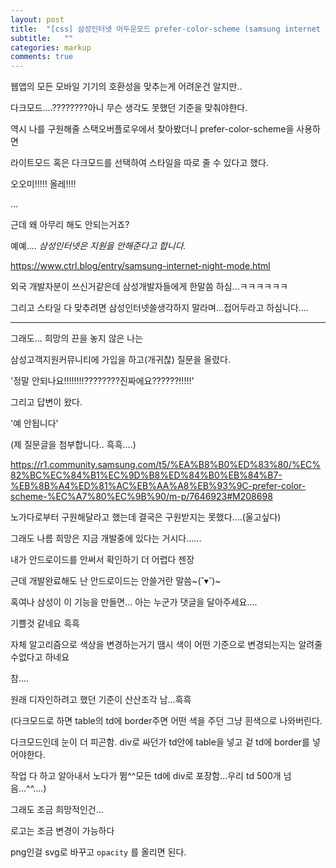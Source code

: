 ```yaml
---
layout: post
title:  "[css] 삼성인터넷 어두운모드 prefer-color-scheme (samsung internet browser dark mode)"
subtitle:   ""
categories: markup 
comments: true
---
```




웹앱의 모든 모바일 기기의 호환성을 맞추는게 어려운건 알지만..

다크모드....????????아니 무슨 생각도 못했던 기준을 맞춰야한다.

역시 나를 구원해줄 스택오버플로우에서 찾아봤더니 prefer-color-scheme을 사용하면 

라이트모드 혹은 다크모드를 선택하여 스타일을 따로 줄 수 있다고 했다.

오오미!!!!! 올레!!!!

...

근데 왜 아무리 해도 안되는거죠?

예예.... *삼성인터넷은 지원을 안해준다고 합니다.*

https://www.ctrl.blog/entry/samsung-internet-night-mode.html

외국 개발자분이 쓰신거같은데 삼성개발자들에게 한말씀 하심...ㅋㅋㅋㅋㅋㅋ

그리고 스타일 다 맞추려면 삼성인터넷쓸생각하지 말라며...접어두라고 하심니다....

---

그래도... 희망의 끈을 놓지 않은 나는

삼성고객지원커뮤니티에 가입을 하고(개귀찮) 질문을 올렸다.

'정말 안되나요!!!!!!!!????????진짜에요??????!!!!!'

그리고 답변이 왔다.

'예 안됩니다'

(제 질문글을 첨부합니다.. 흑흑....)

https://r1.community.samsung.com/t5/%EA%B8%B0%ED%83%80/%EC%82%BC%EC%84%B1%EC%9D%B8%ED%84%B0%EB%84%B7-%EB%8B%A4%ED%81%AC%EB%AA%A8%EB%93%9C-prefer-color-scheme-%EC%A7%80%EC%9B%90/m-p/7646923#M208698



노가다로부터 구원해달라고 했는데 결국은 구원받지는 못했다....(울고싶다)

그래도 나름 희망은 지금 개발중에 있다는 거시다......

내가 안드로이드를 안써서 확인하기 더 어렵다 젠장

근데 개발완료해도 난 안드로이드는 안쓸거란 말씀~(˘▾˘)~



혹여나 삼성이 이 기능을 만들면... 아는 누군가 댓글을 달아주세요....

기쁠것 같네요 흑흑



자체 알고리즘으로 색상을 변경하는거기 땜시 색이 어떤 기준으로 변경되는지는 알려줄수없다고 하네요

참.... 

원래 디자인하려고 했던 기준이 산산조각 남...흑흑



(다크모드로 하면 table의 td에 border주면 어떤 색을 주던 그냥 흰색으로 나와버린다.

다크모드인데 눈이 더 피곤함. div로 싸던가 td안에 table을 넣고 겉 td에 border를 넣어야한다.

작업 다 하고 알아내서 노다가 뜀^^모든 td에 div로 포장함...우리 td 500개 넘음...^^....)



그래도 조금 희망적인건...

로고는 조금 변경이 가능하다

png인걸 svg로 바꾸고 `opacity` 를 올리면 된다.












